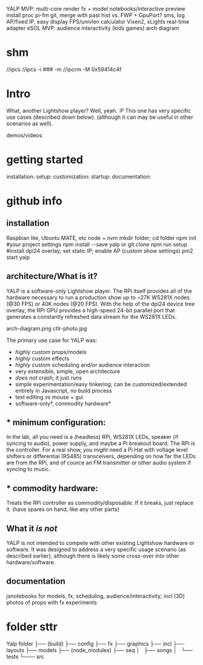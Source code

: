 YALP MVP:
multi-core render
fx + model notebooks/interactive preview
install proc
pi-fm
git, merge with past hist vs. FWP + GpuPort?
sms, log
AP/fixed IP, easy display
FPS/univlen calculator
Vixen2, xLights real-time adapter
eSOL MVP:
audience interactivity (kids games)
arch diagram

# shm
//ipcs
//ipcs -i ### -m
//ipcrm -M 0x59414c4f


# Intro
What, another Lightshow player?
Well, yeah. :P  This one has very specific use cases (described down below).  (although it can may be useful in other scenarios as well).

demos/videos:

# getting started
installation:
setup:
customization:
startup:
documentation:

# github info
## installation
Raspbian lite, Ubuntu MATE, etc
node + nvm
mkdir folder; cd folder
npm init  #your project settings
npm install --save yalp
or git clone
npm run setup  #install dpi24 overlay; set static IP; enable AP
(custom show settings)
pm2 start yalp

## architecture/What is it?
YALP is a software-only Lightshow player.
The RPi itself provides all of the hardware necessary to run a production show up to ~27K WS281X nodes (@30 FPS) or 40K nodes (@20 FPS).  With the help of the dpi24 device tree overlay, the RPi GPU provides a high-speed 24-bit parallel port that generates a constantly refreshed data stream for the WS281X LEDs.

arch-diagram.png
ctlr-photo.jpg

The primary use case for YALP was:
- *highly* custom props/models
- *highly* custom effects
- *highly* custom scheduling and/or audience interaction
- very extensible, simple, open architecture
- *does not* crash; it just runs
- simple experimentation/easy tinkering; can be customized/extended entirely in Javascript, no build process
- text editing vs mouse + gui
- software-only*, commodity hardware*

## * minimum configuration:
In the lab, all you need is a (headless) RPi, WS281X LEDs, speaker (if syncing to audio), power supply, and maybe a Pi breakout board.  The RPi *is* the controller.
For a real show, you *might* need a Pi Hat with voltage level shifters or differential (RS485) transceivers, depending on how far the LEDs are from the RPi, and of cource an FM transmitter or other audio system if syncing to music.

## * commodity hardware:
Treats the RPi controller as commodity/disposable.  If it breaks, just replace it.  (have spares on hand, like any other parts)

## What it *is not*
YALP is not intended to compete with other existing Lightshow hardware or software.  It was designed to address a very specific usage scenario (as described earlier), although there is likely some cross-over into other hardware/software.

## documentation
jsnotebooks for models, fx, scheduling, audience/interactivity; incl (3D) photos of props with fx experiments

# folder sttr
Yalp folder
 ├── (build)
 ├── config
 ├── fx
 ├── graphics
 ├── incl
 ├── layouts
 ├── models
 ├── (node_modules)
 ├── seq
 │    ├── songs
 │    └── tests
 └─── src
